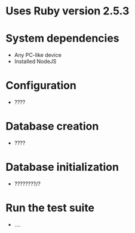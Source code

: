 # Uses Ruby version 2.5.3

# System dependencies
* Any PC-like device
* Installed NodeJS

# Configuration
* ????

# Database creation
* ????

# Database initialization
* ????????/?

# Run the test suite
* ....
